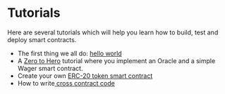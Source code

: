 # Tutorials

Here are several tutorials which will help you learn how to build, test and deploy smart contracts.

* The first thing we all do: [hello world](hello-world-from-scratch.md)
* A [Zero to Hero](zero-to-hero.md) tutorial where you implement an Oracle and a simple Wager smart contract.
* Create your own [ERC-20 token smart contract](token.md)
* How to write[ cross contract code](how-to-write-contracts-that-talk-to-each-other.md)

